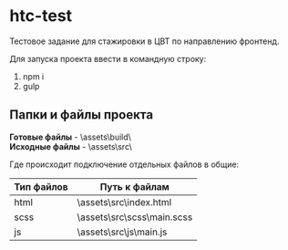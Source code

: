 # htc-test
Тестовое задание для стажировки в ЦВТ по направлению фронтенд.  

Для запуска проекта ввести в командную строку:  
1. npm i  
2. gulp  


Папки и файлы проекта  
-----------------------------------
**Готовые файлы**   -  \assets\build\  
**Исходные файлы**  -  \assets\src\  


Где происходит подключение отдельных файлов в общие:  

Тип файлов               | Путь к файлам 
-------------------------|----------------------
html					 | \assets\src\index.html
scss      				 | \assets\src\scss\main.scss
js  					 | \assets\src\js\main.js







